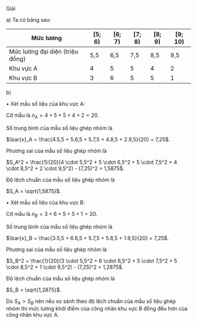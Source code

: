 Giải

a) Ta có bảng sau:

Mức lương | [5; 6) | [6; 7) | [7; 8) | [8; 9) | [9; 10)
--- | --- | --- | --- | --- | ---
Mức lương đại diện (triệu đồng) | 5,5 | 6,5 | 7,5 | 8,5 | 9,5
Khu vực A | 4 | 5 | 5 | 4 | 2
Khu vực B | 3 | 6 | 5 | 5 | 1

b)

• Xét mẫu số liệu của khu vực A:

Cỡ mẫu là $n_A = 4 + 5 + 5 + 4 + 2 = 20$.

Số trung bình của mẫu số liệu ghép nhóm là

$\bar{x}_A = \frac{4.5,5 + 5.6,5 + 5.7,5 + 4.8,5 + 2.9,5}{20} = 7,25$.

Phương sai của mẫu số liệu ghép nhóm là

$S_A^2 = \frac{1}{20}(4 \cdot 5,5^2 + 5 \cdot 6,5^2 + 5 \cdot 7,5^2 + 4 \cdot 8,5^2 + 2 \cdot 9,5^2) - (7,25)^2 = 1,5875$.

Độ lệch chuẩn của mẫu số liệu ghép nhóm là

$S_A = \sqrt{1,5875}$.

• Xét mẫu số liệu của khu vực B:

Cỡ mẫu là $n_B = 3 + 6 + 5 + 5 + 1 = 20$.

Số trung bình của mẫu số liệu ghép nhóm là

$\bar{x}_B = \frac{3.5,5 + 6.6,5 + 5.7,5 + 5.8,5 + 1.9,5}{20} = 7,25$.

Phương sai của mẫu số liệu ghép nhóm là

$S_B^2 = \frac{1}{20}(3 \cdot 5,5^2 + 6 \cdot 6,5^2 + 5 \cdot 7,5^2 + 5 \cdot 8,5^2 + 1 \cdot 9,5^2) - (7,25)^2 = 1,2875$.

Độ lệch chuẩn của mẫu số liệu ghép nhóm là

$S_B = \sqrt{1,2875}$.

Do $S_A > S_B$ nên nếu so sánh theo độ lệch chuẩn của mẫu số liệu ghép nhóm thì mức lương khởi điểm của công nhân khu vực B đồng đều hơn của công nhân khu vực A.